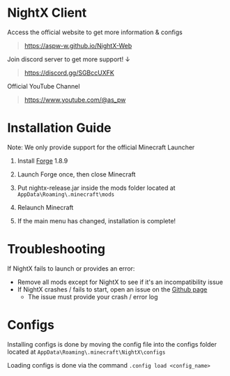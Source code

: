 # NightX Client

Access the official website to get more information & configs
> https://aspw-w.github.io/NightX-Web

Join discord server to get more support! ↓
> https://discord.gg/SGBccUXFK

Official YouTube Channel
> https://www.youtube.com/@as_pw

# Installation Guide

Note: We only provide support for the official Minecraft Launcher

1. Install [Forge](https://files.minecraftforge.net/net/minecraftforge/forge/index_1.8.9.html) 1.8.9

2. Launch Forge once, then close Minecraft

3. Put nightx-release.jar inside the mods folder located at `AppData\Roaming\.minecraft\mods`

4. Relaunch Minecraft

5. If the main menu has changed, installation is complete!

# Troubleshooting

If NightX fails to launch or provides an error:

- Remove all mods except for NightX to see if it's an incompatibility issue
- If NightX crashes / fails to start, open an issue on the [Github page](https://github.com/Aspw-w/NightX-Client/issues)
  - The issue must provide your crash / error log

# Configs
Installing configs is done by moving the config file into the configs folder located at `AppData\Roaming\.minecraft\NightX\configs`

Loading configs is done via the command `.config load <config_name>`